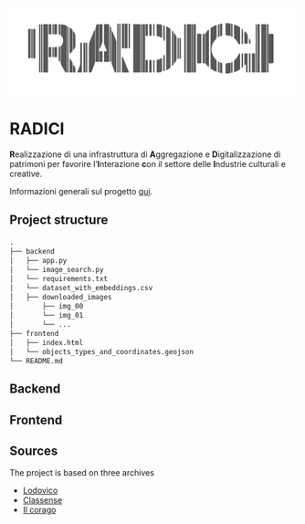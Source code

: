 ![RADICI LOGO.](RADICI_LOGO.png)
# RADICI
**R**ealizzazione di una infrastruttura di **A**ggregazione e **D**igitalizzazione di patrimoni per favorire l’**I**nterazione **c**on il settore delle **I**ndustrie culturali e creative.

Informazioni generali sul progetto [qui](https://www.unibo.it/it/ricerca/progetti-e-iniziative/pr-fesr-emilia-romagna-2021-2027/1223/20430/20509).


## Project structure

```
.                  
├── backend
│   ├── app.py        
│   └── image_search.py    
│   └── requirements.txt
│   └── dataset_with_embeddings.csv
│   ├── downloaded_images
│       ├── img_00        
│       └── img_01    
│       └── ...                   
├── frontend
│   ├── index.html       
│   └── objects_types_and_coordinates.geojson                      
└── README.md
```

## Backend

## Frontend

## Sources
The project is based on three archives
- [Lodovico](https://lodovico.medialibrary.it/)
- [Classense](https://www.cdc.classense.ra.it/s/Classense/page/home)
- [Il corago](http://www.ilcorago.org/benedetti/benedetti.asp)
